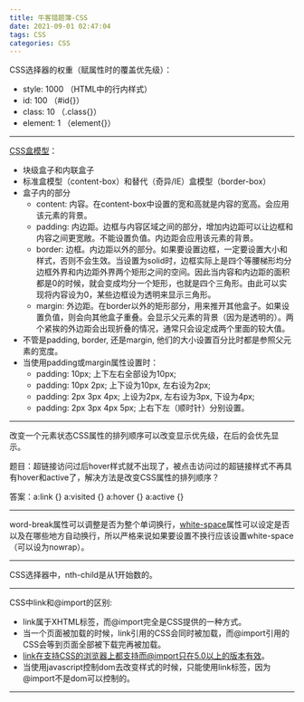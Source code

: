 ```yaml
---
title: 牛客错题簿-CSS
date: 2021-09-01 02:47:04
tags: CSS
categories: CSS
---
```


CSS选择器的权重（赋属性时的覆盖优先级）：
  * style: 1000 （HTML中的行内样式）
  * id: 100 （#id{}）
  * class: 10 （.class{}）
  * element: 1 （element{}）

<!--more-->
---

[CSS盒模型](https://developer.mozilla.org/zh-CN/docs/Learn/CSS/Building_blocks/The_box_model)：
  * 块级盒子和内联盒子
  * 标准盒模型（content-box）和替代（奇异/IE）盒模型（border-box）
  * 盒子内的部分
    - content: 内容。在content-box中设置的宽和高就是内容的宽高。会应用该元素的背景。
    - padding: 内边距。边框与内容区域之间的部分，增加内边距可以让边框和内容之间更宽敞。不能设置负值。内边距会应用该元素的背景。
    - border: 边框。内边距以外的部分。如果要设置边框，一定要设置大小和样式，否则不会生效。当设置为solid时，边框实际上是四个等腰梯形均分边框外界和内边距外界两个矩形之间的空间。因此当内容和内边距的面积都是0的时候，就会变成均分一个矩形，也就是四个三角形。由此可以实现将内容设为0，某些边框设为透明来显示三角形。
    - margin: 外边距。在border以外的矩形部分，用来推开其他盒子。如果设置负值，则会向其他盒子重叠。会显示父元素的背景（因为是透明的）。两个紧挨的外边距会出现折叠的情况，通常只会设定成两个里面的较大值。
  * 不管是padding, border, 还是margin, 他们的大小设置百分比时都是参照父元素的宽度。
  * 当使用padding或margin属性设置时：
    - padding: 10px; 上下左右全部设为10px;
    - padding: 10px 2px; 上下设为10px, 左右设为2px;
    - padding: 2px 3px 4px; 上设为2px, 左右设为3px, 下设为4px;
    - padding: 2px 3px 4px 5px; 上右下左（顺时针）分别设置。

---

改变一个元素状态CSS属性的排列顺序可以改变显示优先级，在后的会优先显示。

题目：超链接访问过后hover样式就不出现了，被点击访问过的超链接样式不再具有hover和active了，解决方法是改变CSS属性的排列顺序？

答案：a:link {} a:visited {} a:hover {} a:active {}

---

word-break属性可以调整是否为整个单词换行，[white-space](https://developer.mozilla.org/zh-CN/docs/Web/CSS/white-space)属性可以设定是否以及在哪些地方自动换行，所以严格来说如果要设置不换行应该设置white-space（可以设为nowrap）。

---

CSS选择器中，nth-child是从1开始数的。

---

CSS中link和@import的区别:
  * link属于XHTML标签，而@import完全是CSS提供的一种方式。
  * 当一个页面被加载的时候，link引用的CSS会同时被加载，而@import引用的CSS会等到页面全部被下载完再被加载。
  * link在支持CSS的浏览器上都支持而@import只在5.0以上的版本有效。
  * 当使用javascript控制dom去改变样式的时候，只能使用link标签，因为@import不是dom可以控制的。

---

